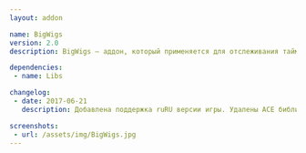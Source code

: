```yaml
---
layout: addon

name: BigWigs
version: 2.0
description: BigWigs – аддон, который применяется для отслеживания таймеров при сражении с боссами, кулдаунов использования способностей, перехода фаз и других аналогичных вещей.

dependencies:
 - name: Libs

changelog:
 - date: 2017-06-21
   description: Добавлена поддержка ruRU версии игры. Удалены ACE библиотеки. Добавлена зависимость от !Libs. Добавлен GUI интерфейс.

screenshots:
 - url: /assets/img/BigWigs.jpg
---
```

